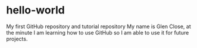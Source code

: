 # hello-world
My first GitHub repository and tutorial repository
My name is Glen Close, at the minute I am learning how to use GitHub so I am able to use it for future projects.
